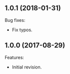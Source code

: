 ## 1.0.1 (2018-01-31)
Bug fixes:
  - Fix typos.

## 1.0.0 (2017-08-29)
Features:
  - Initial revision.

[//]: # (Markdown)
[//]: # (Copyright 2017-2018 IS2T. All rights reserved.)
[//]: # (For demonstration purpose only.)
[//]: # (IS2T PROPRIETARY. Use is subject to license terms.)